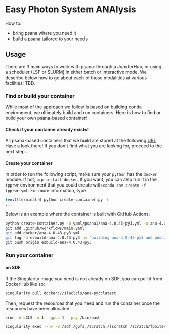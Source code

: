 # Easy Photon System ANAlysis

How to:
- bring psana where you need it
- build a psana tailored to your needs

## Usage

There are 3 main ways to work with psana: through a JupyterHub, or using a scheduler (LSF or SLURM) in either batch or interactive mode. We describe below how to go about each of those modalities at various facilities: TBD.

### Find or build your container
While most of the approach we follow is based on building conda environment, we ultimately build and run containers. Here is how to find or build your own psana-based container!

#### Check if your container already exists!

All psana-based containers that we build are stored at the following [URL](https://hub.docker.com/repository/docker/slaclcls)
Have a look there! If you don't find what you are looking for, proceed to the next step...

#### Create your container
In order to run the following script, make sure your `python` has the `docker` module. If not, `pip install docker`. If you want, you can also run it in the `tpprwr` environment that you could create with `conda env create -f tpprwr.yml`.
For more information, type:

```bash
(env)[terminal]$ python create-container.py -h
...
```

Below is an example where the container is built with GitHub Actions:
```bash
python create-container.py -b yaml/psana1/ana-4.0.43-py3.yml -o ana-4.0.43-py3.yml -e -c -r fpoitevi -n ana -t 4.0.43-py3
git add .github/workflows/main.yaml
git add docker/ana-4.0.43-py3.yml
git tag -a ezbuild-ana-4.0.43-py3 -m "building ana-4.0.43-py3 and pushing to fpoitevi's DockerHub"
git push origin ezbuild-ana-4.0.43-py3
```

### Run your container

#### on SDF
If the Singularity image you need is not already on SDF, you can pull it from DockerHub like so:
```bash
singularity pull docker://slaclcls/ana-py3:latest
```
Then, request the resources that you need and run the container once the resources have been allocated:
```bash
srun -A LCLS -n 1 --gpus 1 --pty /bin/bash
```
```bash
singularity exec --nv -B /sdf,/gpfs,/scratch,/lscratch /scratch/fpoitevi/singularity_images/ana-py3_latest.sif /bin/bash
```
